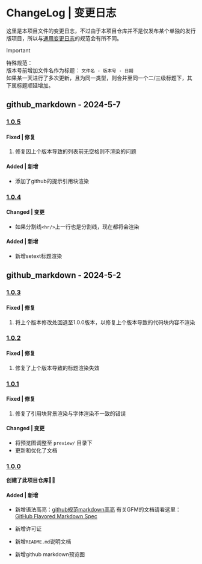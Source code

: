 # ChangeLog | 变更日志

这里是本项目文件的变更日志，不过由于本项目仓库并不是仅发布某个单独的发行版项目，所以与[通用变更日志](https://common-changelog.org)的规范会有所不同。

> [!IMPORTANT]
> 特殊规范：  
> 版本号前增加文件名作为标题： `文件名 - 版本号 - 日期`  
> 如果某一天进行了多次更新，且为同一类型，则合并至同一个二/三级标题下，其下属标题顺延增加。

## github_markdown - 2024-5-7
### [1.0.5](https://github.com/guobao2333/MT-syntax-highlight/commit/ddf18a0)
#### Fixed | 修复

1. 修复因上个版本导致的列表前无空格则不渲染的问题

#### Added | 新增

+ 添加了github的提示引用块渲染

### [1.0.4](https://github.com/guobao2333/MT-syntax-highlight/commit/39a1506)
#### Changed | 变更

* 如果分割线`<hr/>`上一行也是分割线，现在都将会渲染

#### Added | 新增

+ 新增setext标题渲染

## github_markdown - 2024-5-2
### [1.0.3](https://github.com/guobao2333/MT-syntax-highlight/commit/76c1f9a)
#### Fixed | 修复

1. 将上个版本修改处回退至1.0.0版本，以修复上个版本导致的代码块内容不渲染

### [1.0.2](https://github.com/guobao2333/MT-syntax-highlight/commit/f3f0913)
#### Fixed | 修复

1. 修复了上个版本导致的标题渲染失效

### [1.0.1](https://github.com/guobao2333/MT-syntax-highlight/commit/4411307)
#### Fixed | 修复

1. 修复了引用块背景渲染与字体渲染不一致的错误

#### Changed | 变更

* 将预览图调整至 `preview/` 目录下
* 更新和优化了文档

### [1.0.0](https://github.com/guobao2333/MT-syntax-highlight/commit/cf23fc0)

**创建了此项目仓库**👍🏻

#### Added | 新增

+ 新增语法高亮：[github规范markdown高亮](mtsx/github_markdown.mtsx)
  有关GFM的文档请看这里：[GitHub Flavored Markdown Spec](https://github.github.com/gfm)

+ 新增许可证
+ 新增`README.md`说明文档
+ 新增github markdown预览图
